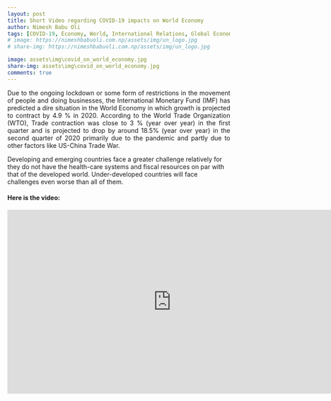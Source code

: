 ```yaml
---
layout: post
title: Short Video regarding COVID-19 impacts on World Economy
author: Nimesh Babu Oli
tags: [COVID-19, Economy, World, International Relations, Global Economy, Corona Virus]
# image: https://nimeshbabuoli.com.np/assets/img/un_logo.jpg
# share-img: https://nimeshbabuoli.com.np/assets/img/un_logo.jpg

image: assets\img\covid_on_world_economy.jpg
share-img: assets\img\covid_on_world_economy.jpg
comments: true
---
```


<p style='text-align: justify;'>Due to the ongoing lockdown or some form of restrictions in the movement of people and doing businesses, the International Monetary Fund (IMF) has predicted a dire situation in the World Economy in which growth is projected to contract by 4.9 % in 2020. According to the World Trade Organization (WTO), Trade contraction was close to 3 % (year over year) in the first quarter and is projected to drop by around 18.5% (year over year) in the second quarter of 2020 primarily due to the pandemic and partly due to other factors like US-China Trade War. 

Developing and emerging countries face a greater challenge relatively for they do not have the health-care systems and fiscal resources on par with that of the developed world. Under-developed countries will face challenges even worse than all of them.
</p>

<h4>Here is the video:  </h4>

<div class="video-responsive">
    <iframe width="740" height="416" src="https://www.youtube.com/embed/Rz71WwGHkj4" frameborder="0" allow="accelerometer; autoplay; encrypted-media; gyroscope; picture-in-picture" allowfullscreen></iframe>
</div>

